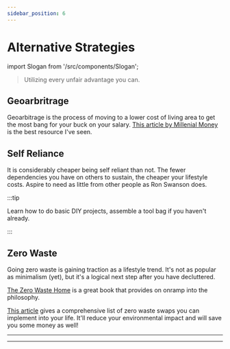 ```yaml
---
sidebar_position: 6
---
```


# Alternative Strategies

import Slogan from '/src/components/Slogan';

>Utilizing every unfair advantage you can.

## Geoarbritrage

Geoarbitrage is the process of moving to a lower cost of living area to get the most bang for your buck on your salary. [This article by Millenial Money](https://millennialmoney.com/geoarbitrage/) is the best resource I've seen.

## Self Reliance

It is considerably cheaper being self reliant than not. The fewer dependencies you have on others to sustain, the cheaper your lifestyle costs. Aspire to need as little from other people as Ron Swanson does.

:::tip

Learn how to do basic DIY projects, assemble a tool bag if you haven't already.

:::

## Zero Waste

Going zero waste is gaining traction as a lifestyle trend. It's not as popular as minimalism (yet), but it's a logical next step after you have decluttered.

[The Zero Waste Home](https://zerowastehome.com/book/) is a great book that provides on onramp into the philosophy.

[This article](https://www.goingzerowaste.com/blog/the-ultimate-list-of-zero-waste-swaps/) gives a comprehensive list of zero waste swaps you can implement into your life. It'll reduce your environmental impact and will save you some money as well!

---
<Slogan/>

---
